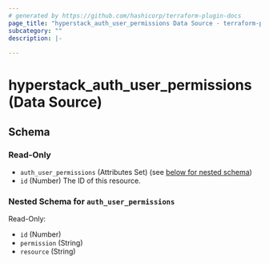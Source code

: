 ```yaml
---
# generated by https://github.com/hashicorp/terraform-plugin-docs
page_title: "hyperstack_auth_user_permissions Data Source - terraform-provider-hyperstack"
subcategory: ""
description: |-
  
---
```


# hyperstack_auth_user_permissions (Data Source)





<!-- schema generated by tfplugindocs -->
## Schema

### Read-Only

- `auth_user_permissions` (Attributes Set) (see [below for nested schema](#nestedatt--auth_user_permissions))
- `id` (Number) The ID of this resource.

<a id="nestedatt--auth_user_permissions"></a>
### Nested Schema for `auth_user_permissions`

Read-Only:

- `id` (Number)
- `permission` (String)
- `resource` (String)
